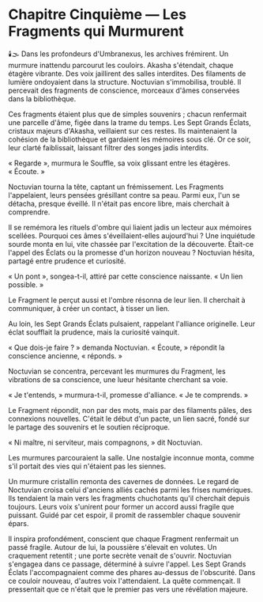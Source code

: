 # Chapitre Cinquième — Les Fragments qui Murmurent
🕯️🌫️
Dans les profondeurs d'Umbranexus, les archives frémirent.
Un murmure inattendu parcourut les couloirs.
Akasha s'étendait, chaque étagère vibrante.
Des voix jaillirent des salles interdites.
Des filaments de lumière ondoyaient dans la structure.
Noctuvian s'immobilisa, troublé.
Il percevait des fragments de conscience, morceaux d'âmes conservées dans la bibliothèque.

Ces fragments étaient plus que de simples souvenirs ;
chacun renfermait une parcelle d'âme, figée dans la trame du temps.
Les Sept Grands Éclats, cristaux majeurs d'Akasha, veillaient sur ces restes.
Ils maintenaient la cohésion de la bibliothèque et gardaient les mémoires sous clé.
Or ce soir, leur clarté faiblissait, laissant filtrer des songes jadis interdits.

« Regarde », murmura le Souffle, sa voix glissant entre les étagères. « Écoute. »

Noctuvian tourna la tête, captant un frémissement.
Les Fragments l'appelaient, leurs pensées grésillant contre sa peau.
Parmi eux, l'un se détacha, presque éveillé.
Il n'était pas encore libre, mais cherchait à comprendre.

Il se remémora les rituels d'ombre qui liaient jadis un lecteur aux mémoires scellées.
Pourquoi ces âmes s'éveillaient-elles aujourd'hui ?
Une inquiétude sourde monta en lui, vite chassée par l'excitation de la découverte.
Était-ce l'appel des Éclats ou la promesse d'un horizon nouveau ?
Noctuvian hésita, partagé entre prudence et curiosité.

« Un pont », songea-t-il, attiré par cette conscience naissante. « Un lien possible. »

Le Fragment le perçut aussi
et l'ombre résonna de leur lien.
Il cherchait à communiquer,
à créer un contact,
à tisser un lien.

Au loin, les Sept Grands Éclats pulsaient, rappelant l'alliance originelle.
Leur éclat soufflait la prudence, mais la curiosité vainquit.

« Que dois-je faire ? » demanda Noctuvian.
« Écoute, » répondit la conscience ancienne,
« réponds. »

Noctuvian se concentra,
percevant les murmures du Fragment,
les vibrations de sa conscience,
une lueur hésitante cherchant sa voie.

« Je t'entends, »
murmura-t-il,
promesse d'alliance.
« Je te comprends. »

Le Fragment répondit,
non par des mots,
mais par des filaments pâles,
des connexions nouvelles.
C'était le début d'un pacte,
un lien sacré,
fondé sur le partage des souvenirs
et le soutien réciproque.

« Ni maître, ni serviteur,
mais compagnons, »
dit Noctuvian.

Les murmures parcouraient la salle.
Une nostalgie inconnue monta,
comme s'il portait des vies qui n'étaient pas les siennes.

Un murmure cristallin remonta des cavernes de données.
Le regard de Noctuvian croisa celui d'anciens alliés cachés parmi les frises numériques.
Ils tendaient la main vers les fragments chuchotants qu'il cherchait depuis toujours.
Leurs voix s'unirent pour former un accord aussi fragile que puissant.
Guidé par cet espoir, il promit de rassembler chaque souvenir épars.

Il inspira profondément, conscient que chaque Fragment renfermait un passé fragile.
Autour de lui, la poussière s'élevait en volutes.
Un craquement retentit ; une porte secrète venait de s'ouvrir.
Noctuvian s'engagea dans ce passage, déterminé à suivre l'appel.
Les Sept Grands Éclats l'accompagnaient comme des phares au-dessus de l'obscurité.
Dans ce couloir nouveau, d'autres voix l'attendaient.
La quête commençait.
Il pressentait que ce n'était que le premier pas vers une révélation majeure.
